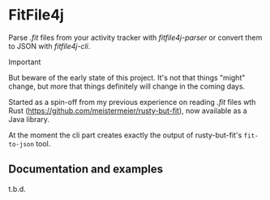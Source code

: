 # FitFile4j

Parse _.fit_ files from your activity tracker with _fitfile4j-parser_ or convert them to JSON with _fitfile4j-cli_.

> [!IMPORTANT]
> But beware of the early state of this project.
> It's not that things "might" change, but more that things definitely will change in the coming days.

Started as a spin-off from my previous experience on reading _.fit_ files wth
Rust (https://github.com/meistermeier/rusty-but-fit),
now available as a Java library.

At the moment the cli part creates exactly the output of rusty-but-fit's `fit-to-json` tool.

## Documentation and examples

t.b.d.
